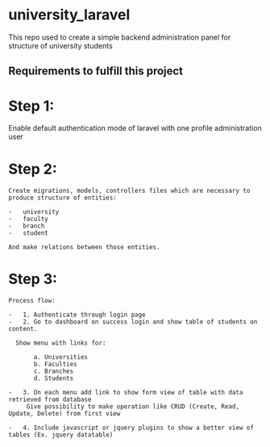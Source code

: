 # university_laravel
This repo used to create a simple backend administration panel for structure of university students

## Requirements to fulfill this project

  # Step 1:

  Enable default authentication mode of laravel with one profile administration user

  # Step 2:

    Create migrations, models, controllers files which are necessary to produce structure of entities:

    -   university
    -   faculty
    -   branch
    -   student

    And make relations between those entities.

  # Step 3:

    Process flow:

    -   1. Authenticate through login page
    -   2. Go to dashboard on success login and show table of students on content.

      Show menu with links for:

           a. Universities
           b. Faculties
           c. Branches
           d. Students

    -   3. On each menu add link to show form view of table with data retrieved from database
         Give possibility to make operation like CRUD (Create, Read, Update, Delete) from first view

    -   4. Include javascript or jquery plugins to show a better view of tables (Ex. jquery datatable)